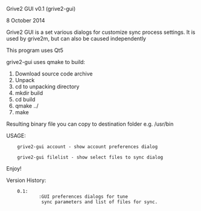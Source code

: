 Grive2 GUI v0.1 (grive2-gui)

8 October 2014

Grive2 GUI is a set various dialogs for customize sync process settings.
It is used by grive2m, but can also be caused independently

This program uses Qt5

grive2-gui uses qmake to build:

1. Download source code archive
2. Unpack
3. cd to unpacking directory
4. mkdir build
5. cd build
6. qmake ../
7. make

Resulting binary file you can copy to destination folder e.g. /usr/bin



USAGE:

        grive2-gui account - show account preferences dialog

        grive2-gui filelist - show select files to sync dialog


Enjoy!

Version History:

        0.1:
                :GUI preferences dialogs for tune
                 sync parameters and list of files for sync.


